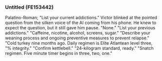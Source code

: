### Untitled (FE153442)

Palatino-Roman; "List your current addictions." Victor blinked at the pointed question from the silken voice of the AI coming from his phone. He knew to expect the question, but it still gave him pause. "None." "List your previous addictions." "Caffeine, nicotine, alcohol, screens, sugar." "Describe your weaning process and ongoing preventive measures to prevent relapse." "Cold turkey nine months ago. Daily regimen is Elite Atlantean level three, "% integrity." "Confirm kettlebell." "24-kilogram standard, ready." "Snatch regimen. Five minute timer begins in three, two, one."
